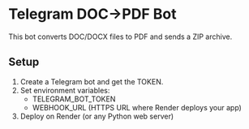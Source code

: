 # Telegram DOC→PDF Bot

This bot converts DOC/DOCX files to PDF and sends a ZIP archive.

## Setup

1. Create a Telegram bot and get the TOKEN.
2. Set environment variables:
   - TELEGRAM_BOT_TOKEN
   - WEBHOOK_URL (HTTPS URL where Render deploys your app)
3. Deploy on Render (or any Python web server)